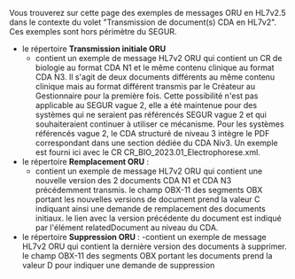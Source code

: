 Vous trouverez sur cette page des exemples de messages ORU en HL7v2.5 dans le contexte du volet "Transmission de document(s) CDA en HL7v2".
Ces exemples sont hors périmètre du SEGUR.

- le répertoire **Transmission initiale ORU**
  - contient un exemple de message HL7v2 ORU qui contient un CR de biologie au format CDA N1 et le même contenu clinique au format CDA N3. Il s'agit de deux documents différents au même contenu clinique mais au format différent transmis par le Créateur au Gestionnaire pour la première fois. Cette possibilité n'est pas applicable au SEGUR vague 2, elle a été maintenue pour des systèmes qui ne seraient pas référencés SEGUR vague 2 et qui souhaiteraient continuer à utiliser ce mécanisme. Pour les systèmes référencés vague 2, le CDA structuré de niveau 3 intègre le PDF correspondant dans une section dédiée du CDA Niv3. Un exemple est fourni ici avec le CR CR_BIO_2023.01_Electrophorese.xml.
- le répertoire **Remplacement ORU** : 
  - contient un exemple de message HL7v2 ORU qui contient une nouvelle version des 2 documents CDA N1 et CDA N3 précédemment transmis. le champ OBX-11 des segments OBX portant les nouvelles versions de document prend la valeur C indiquant ainsi une demande de remplacement des documents initiaux. le lien avec la version précédente du document est indiqué par l'élément relatedDocument au niveau du CDA.
- le répertoire **Suppression ORU** : 
  -contient un exemple de message HL7v2 ORU qui contient la dernière version des documents à supprimer. le champ OBX-11 des segments OBX portant les documents prend la valeur D pour indiquer une demande de suppression
